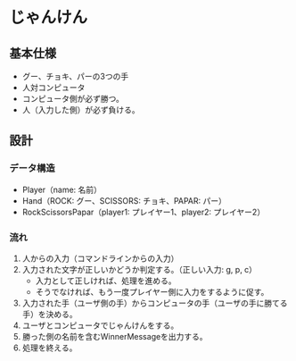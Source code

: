 
# じゃんけん

## 基本仕様
- グー、チョキ、パーの3つの手
- 人対コンピュータ
- コンピュータ側が必ず勝つ。
- 人（入力した側）が必ず負ける。


## 設計


### データ構造

- Player（name: 名前）
- Hand（ROCK: グー、SCISSORS: チョキ、PAPAR: パー）
- RockScissorsPapar（player1: プレイヤー1、player2: プレイヤー2）

### 流れ

1. 人からの入力（コマンドラインからの入力）
2. 入力された文字が正しいかどうか判定する。（正しい入力: g, p, c）
    - 入力として正しければ、処理を進める。
    - そうでなければ、もう一度プレイヤー側に入力をするように促す。
3. 入力された手（ユーザ側の手）からコンピュータの手（ユーザの手に勝てる手）を決める。
4. ユーザとコンピュータでじゃんけんをする。
5. 勝った側の名前を含むWinnerMessageを出力する。
6. 処理を終える。
